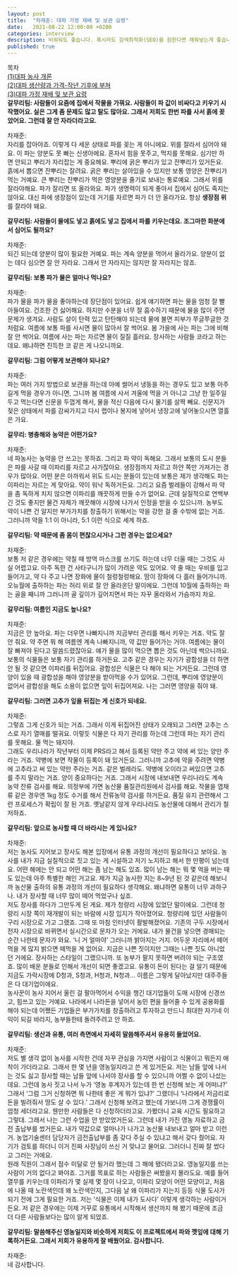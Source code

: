 ```yaml
---
layout: post
title:  "차재준: 대파 가정 재배 및 보관 요령"
date:   2021-08-22 12:00:00 +0200
categories: interview
description: 비워둬도 좋습니다. 혹시라도 검색최적화(SEO)를 원한다면 채워넣는게 좋습니다.
published: true
---
```

목차  
[(1)대파 농사 개론](/_posts/2021-08-22-farmingscallion1.md)  
[(2)대파 생산량과 가격-작년 기후에 부쳐](/_posts/2021-08-22-farmingscallion2.md)  
[(3)대파 가정 재배 및 보관 요령](/_posts/2021-08-22-farmingscallion3.md)   
**갈무리팀: 사람들이 요즘에 집에서 작물을 가꿔요. 사람들이 파 값이 비싸다고 키우기 시작했어요. 실은 그게 좀 문제도 많고 탈도 많아요. 그래서 저희도 한번 파를 사서 흙에 꽂았어요. 그런데 잘 안 자라더라고요.**  
   
차재준:  
자리를 잡아야죠. 이렇게 다 세운 상태로 파를 꽂는 게 아니에요. 위를 잘라서 심어야 돼요. 이 파는 양분도 못 빠는 신생아에요. 혼자서 힘을 못주고, 먹지를 못해요. 심기만 하면 안되고 뿌리가 자리잡는 게 중요해요. 뿌리에 굵은 뿌리가 있고 잔뿌리가 있거든요. 흙에서 뽑으면 잔뿌리는 잘려요. 굵은 뿌리는 살아있을 수 있지만 보통 영양은 잔뿌리가 먹는 거예요. 큰 뿌리는 잔뿌리가 먹은 영양분을 줄기로 보내는 통로예요. 그래서 위를 잘라야해요. 파가 잘리면 또 올라와요. 파가 생명력이 되게 좋아서 집에서 심어도 죽지는 않아요. 대신 파에 생장점이 있는데 거기를 자르면 파가 더 안 올라가요. 항상 **생장점 위**를 잘라야 돼요.  
 
**갈무리팀: 사람들이 물에도 넣고 흙에도 넣고 집에서 파를 키우는데요. 조그마한 화분에서 심어도 될까요?**  
   
차재준:  
되긴 되는데 양분이 많이 필요한 거예요. 파는 계속 양분을 먹어서 올라가요. 양분이 없는 데다 심으면 잘 안 자라요. 그래서 안 자라지는 않지만 잘 자라지는 않죠.  
   
**갈무리팀: 보통 파가 물은 얼마나 먹나요?**  
   
차재준:  
파가 물을 파가 물을 좋아하는데 장단점이 있어요. 쉽게 얘기하면 파는 물을 엄청 잘 빨아들여요. 건조한 건 싫어해요. 하지만 수분을 너무 잘 흡수하기 때문에 물을 많이 주면 문제가 생겨요. 사람도 살이 탄력 있고 탄탄해야 되는데 물에 불면 피부가 쭈글쭈글한 것 처럼요. 여름에 보통 파를 사시면 물이 많아서 잘 썩어요. 봄 가을에 사는 파는 그에 비해 잘 안 썩어요. 여름에 사는 파는 자르면 물이 질질 흘러요. 장사하는 사람들 코라고 하는데요. 왜냐하면 진득한 코 같은 게 나오니까요.  
   
**갈무리팀: 그럼 어떻게 보관해야 되나요?**  
   
차재준:  
파는 여러 가지 방법으로 보관을 하는데 아예 썰어서 냉동을 하는 경우도 있고 보통 아주 길게 먹을 경우가 아니면, 그니까 봄 여름에 사서 겨울에 먹을 거 아니고 그냥 한 일주일 두고 먹는다면 신문을 두껍게 해서, 물을 적신 다음에 다시 물기를 살짝 빼요. 신문지가 젖은 상태에서 파를 감싸가지고 다시 랩이나 봉지에 넣어서 냉장고에 넣어놓으시면 열흘은 가요.  
   
**갈무리: 병충해와 농약은 어떤가요?**  
   
차재준:  
네 파농사는 농약을 안 쓰고는 못하죠. 그리고 파 약이 독해요. 그래서 보통의 도시 분들은 파를 사갈 때 이파리를 자르고 사가잖아요.   생장점까지 자르고 하얀 쪽만 가져가는 경우가 많아요. 어떤 분은 아까워서 위도 드시는 분들이 있는데 보통은 제가 생각해도 파는 이파리는 자르는 게 맞아요. 약이 워낙 독하거든요. 그리고 요즘 벌레들이 강해서 파 약을 좀 독하게 치지 않으면 이파리를 깨끗하게 만들 수가 없어요. 근데 실질적으로 연백부 긴 것도 좋지만 물건 자체가 깨끗해야 시장에 나가서 인정을 받을 수 있으니까. 농부도 약이 나쁜 건 알지만 부가가치를 창출하기 위해서는 약을 강한 걸 줄 수밖에 없는 거죠. 그러니까 약을 1:1 이 아니라, 5:1 이런 식으로 세게 하죠.  
   
**갈무리팀:  약 때문에 좀 몸이 편찮으시거나 그런 경우는 없으세요?**  
   
차재준:  
보통 저 같은 경우에는 약칠 때 방역 마스크를 쓰기도 하는데 너무 더울 때는 그것도 사실 어렵고요. 아주 독한 건 사타구니가 많이 가려운 약도 있어요. 약 줄 때는 우비를 입고 들어가고, 약 다 주고 나면 장화에 물이 철렁철렁해요. 땀이 장화에 다 흘러 들어가니까. 오뉴월에 출하하는 파는 허리 위로 잘 안 올라온단 말이에요. 그런데 10월에 출하하는 파는 골을 째니까 그러니까 골 깊이가 깊어지면서 파는 자꾸 올라와서 가슴까지 차요.  
   
**갈무리팀: 여름인 지금도 높나요?**  
   
차재준:  
지금은 안 높아요. 파는 더우면 나빠지니까 지금부터 관리를 해서 키우는 거죠. 약도 잘 안 줘요. 약 주면 뭐 해 여름엔 계속 나빠지니까, 약 값만 들어가는 거야. 여름에는 물이 잘 빠져야 된다고 말씀드렸잖아요. 얘가 물을 많이 먹으면 뽑은 것도 아닌데 썩으니까요.  
보통의 식물들은 보통 자기 관리를 하거든요. 고추 같은 경우는 자기가 광합성을 더 하면 안 될 것 같으면 이파리를 뒤집어요. 광합성은 식물은 다 해야 되는 거거든요. 그런데 영양이 있을 때 광합성을 해야 영양분을 받아먹을 수가 있어요. 그런데, 뿌리에 영양분이 없어서 광합성을 해도 소용이 없으면 잎이 뒤집어져요. 나는 그러면 영양을 줘야 돼.  
   
**갈무리팀: 그러면 고추가 잎을 뒤집는 게 신호가 되네요.**  
   
차재준:  
그렇죠 그게 신호가 되는 거죠. 그래서 이게 뒤집어진 상태가 오래되고 그러면 고추는 스스로 자기 열매를 떨궈요. 이렇듯 식물은 다 자기 관리를 하는데 그런데 파는 자기 관리를 못해요. 물 먹는 돼지야.  
그래도 우리나라가 작년부터 이제 PRS라고 해서 등록된 약만 주고 약에 써 있는 양만 주라는 거죠. 약병에 보면 작물이 등록이 돼 있거든요.   그러니까 고추에 약을 주려면 약병에 고추라고 써 있는 약만 주라는 거죠. 같은 벌레라도. 약병에 오이라고 써있으면 고추를 주지 말라는 거죠. 양이 중요하다는 거죠. 그래서 시장에 내보내면 우리나라도 계속 농약 잔류 검사를 해요. 의정부에 가면 농산물 품질관리원에서 검사를 해요. 작물을 엽채류 같은 경우엔 1kg 정도 수거를 해서 잔류농약 검사를 하거든요.   품질 유지 관련해서 그런 프로세스가 확립이 잘 된 거죠. 옛날같지 않게 우리나라도 농산물에 대해서 관리가 철저하죠.  

**갈무리팀: 앞으로 농사할 때 더 바라시는 게 있나요?**  
   
차재준:  
저는 농사도 지어보고 장사도 해본 입장에서 유통 과정의 개선이 필요하다고 보아요. 농사를 내가 지금 실질적으로 짓고 있는 게 시설하고 저기 노지하고 해서 한 만평이 넘는데요. 어떤 해에는 안 되고 어떤 해는 좀 남는 해도 있죠. 많이 남는 해는 뭐 몇 억을 버는 때도 있는데 아주 특별한 해인 거고요. 제가 지금 농사한 지는 8~9년 된 것 같은데 해보니까 농산물 출하의 유통 과정의 개선이 필요하다 생각해요. 왜냐하면 유통이 너무 과하구나. 내가 장사할 때 너무 많이 떼어 먹었구나 싶죠.  
저도 장사를 하다가 그만두게 된 게요. 제가 청량리 시장에 있었단 말이에요. 그런데 청량리 시장 쪽이 재개발이 되는 바람에 시장 입지가 작아졌어요. 청량리에 있던 사람들이 구리 시장으로 가고 그랬죠. 그때 또 마침 인터넷이 활발해졌어요. 기존의 구두 시장에서 전자 시장으로 바뀌면서 실시간으로 문자가 오는 거에요. 내가 물건을 넣으면 경매되는 순간 나한테 문자가 와요. ‘니 거 얼마야’ 그러니까 밝아지는 거지. 어두운 자리에서 떼어먹을 게 많지 밝으면 떼먹을 게 없어요. 지금은 나쁜 짓이지만 그때는 나쁜 짓도 아니었던 거에요. 장사하는 스타일이 그랬으니까. 또 농부가 팔지 못하면 버려야 되는 구조였죠. 많이 배운 분들로 인해서 개선이 되면 좋겠고요. 유통이 돈이 된다는 걸 알기 때문에 지금도 가락시장에 D청과, S청과, H청과, N청과… 이름은 그렇게 달아났지만 대주주들은 다 대기업이에요.  
농사꾼이 농사 지어서 올린 걸 팔아먹어서 수익을 챙긴 대기업들이 도매 시장에 신경쓰고, 힘쓰고 있는 거예요. 나라에서 나라돈을 넣어서 농민 편을 들어줄 수 있게 공용화를 해야 되는데 어쨌든 기업들은 부가가치를 창출하려고 투자하고 만드니 최대한 자기네 이익이 되길 바라지, 농부들한테 돌려주려고 안 하죠.  
 
**갈무리팀: 생산과 유통, 여러 측면에서 자세히 말씀해주셔서 유용히 들었어요.**  
  
차재준:  
저도 별 생각 없이 농사를 시작한 건데 자꾸 관심을 가지면 사람이고 식물이고 뭐든지 애착이 가더라고요. 그래서 한 몇 년을 영농일지라고 쓴 게 있거든요. 저는 남들 앞에 나서는 것도 싫고 장사할 때는 남들 앞에 나서야 장사를 할 수 있으니까 어쩔 수 없이 나섰는데요. 그런데 농사 짓고 나서 누가 ‘영농 후계자가 있는데 한 번 신청해 보는 게 어떠냐?’ 그래서 ‘그럼 그거 신청하면 뭐 나한테 좋은 게 뭐가 있냐?’ 그랬더니 ‘나라에서 저금리로 돈을 빌려줘서 땅도 살 수 있다.’ 그래서 신청해 보려고 했는데 가보니까 그게 경쟁률이 엄청 세더라고요. 웬만한 사람들은 다 신청하더라고요. 가봤더니 교육 시간도 필요하고 그렇대. 그래서 나는 그런 수업을 안 받았었거든요. 그런데 내가 가진 영농 자료하고 금전 출납부를 썼거든요. 내가 약값으로 얼마나가 나가고 농산물 내보내고 얼마 받고 이런 거. 농업기술센터 담당자가 금전출납부를 좀 갖다 주실 수 있냐고 해서 갖다 줬어요. 자기가 검토를 하더니 이거 진짜 사장님이 쓰신 거 맞냐고 물어요. 그러더니 진짜 잘 썼다고 그러는 거에요.  
원래 직원이 그래서 점수 미달로 안 될거라 했는데 그 해에 됐더라고요. 영농일지를 쓰는 사람이 거의 없다고 봐야죠. 그거를 목표로 하는 사람들은 써봤을지 몰라도요. 예를 들어 열무를 키우는데 이파리가 몇 실제 몇 장이 나오고, 이파리 모양이 어떤 모양이고, 처음에 나올 때 노란색인데 왜 노란색인지, 그다음 날 왜 이파리가 지는지 등등 식물 도사가 되기 전에 그게 필요한 거죠. 저는 ‘식물은 이제 내가 도사다’ 이렇게 생각하는 사람이거든요. 저 같은 경우에는 이제 거꾸로 유통에서 시작해서 생산까지 해 봤기 때문에 조금 더 다른 사람들보다는 많이 알게 되었죠.  
  
**갈무리팀: 말씀해주신 영농일지와 비슷하게 저희도 이 프로젝트에서 파와 깻잎에 대해 기록하거든요. 그래서 저희가 유용하게 잘 배웠어요. 감사합니다.**  
   
차재준:  
네 감사합니다.
  
  